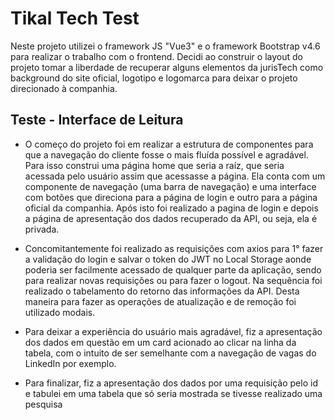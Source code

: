 # Tikal Tech Test

Neste projeto utilizei o framework JS "Vue3" e o framework Bootstrap v4.6 para realizar o trabalho com o frontend. Decidi ao construir o layout do projeto tomar a liberdade de recuperar alguns elementos da jurisTech como background do site oficial, logotipo e logomarca para deixar o projeto direcionado à companhia.

## Teste - Interface de Leitura

* O começo do projeto foi em realizar a estrutura de componentes para que a navegação do cliente fosse o mais fluída possível e agradável. Para isso construi uma página home que seria a raíz, que seria acessada pelo usuário assim que acessasse a página. Ela conta com um componente de navegação (uma barra de navegação) e uma interface com botões que direciona para a página de login e outro para a página oficial da companhia. Após isto foi realizado a pagina de login e depois a página de apresentação dos dados recuperado da API, ou seja, ela é privada.

* Concomitantemente foi realizado as requisições com axios para 1° fazer a validação do login e salvar o token do JWT no Local Storage aonde poderia ser facilmente acessado de qualquer parte da aplicação, sendo para realizar novas requisições ou para fazer o logout. Na sequência foi realizado o tabelamento do retorno das informações da API. Desta maneira para fazer as operações de atualização e de remoção foi utilizado modais.
  
* Para deixar a experiência do usuário mais agradável, fiz a apresentação dos dados em questão em um card acionado ao clicar na linha da tabela, com o intuito de ser semelhante com a navegação de vagas do LinkedIn por exemplo.


* Para finalizar, fiz a apresentação dos dados por uma requisição pelo id e tabulei em uma tabela que só seria mostrada se tivesse realizado uma pesquisa

